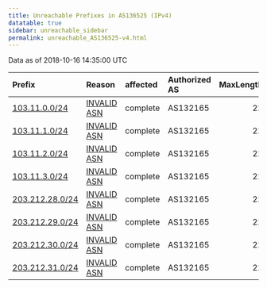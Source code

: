 ```yaml
---
title: Unreachable Prefixes in AS136525 (IPv4)
datatable: true
sidebar: unreachable_sidebar
permalink: unreachable_AS136525-v4.html
---
```


Data as of 2018-10-16 14:35:00 UTC


<div class="datatable-begin"></div>

| Prefix                                                   | Reason                                                                                                  | affected   | Authorized AS   |   MaxLength | Anchor                                       |   unreachable /24s |
|:---------------------------------------------------------|:--------------------------------------------------------------------------------------------------------|:-----------|:----------------|------------:|:---------------------------------------------|-------------------:|
| [103.11.0.0/24](https://stat.ripe.net/103.11.0.0/24)     | [INVALID ASN](https://rpki-validator.ripe.net/announcement-preview?asn=AS136525&prefix=103.11.0.0/24)   | complete   | AS132165        |          22 | [APNIC](unreachable_APNIC_RPKI_Root-v4.html) |                  1 |
| [103.11.1.0/24](https://stat.ripe.net/103.11.1.0/24)     | [INVALID ASN](https://rpki-validator.ripe.net/announcement-preview?asn=AS136525&prefix=103.11.1.0/24)   | complete   | AS132165        |          22 | [APNIC](unreachable_APNIC_RPKI_Root-v4.html) |                  1 |
| [103.11.2.0/24](https://stat.ripe.net/103.11.2.0/24)     | [INVALID ASN](https://rpki-validator.ripe.net/announcement-preview?asn=AS136525&prefix=103.11.2.0/24)   | complete   | AS132165        |          22 | [APNIC](unreachable_APNIC_RPKI_Root-v4.html) |                  1 |
| [103.11.3.0/24](https://stat.ripe.net/103.11.3.0/24)     | [INVALID ASN](https://rpki-validator.ripe.net/announcement-preview?asn=AS136525&prefix=103.11.3.0/24)   | complete   | AS132165        |          22 | [APNIC](unreachable_APNIC_RPKI_Root-v4.html) |                  1 |
| [203.212.28.0/24](https://stat.ripe.net/203.212.28.0/24) | [INVALID ASN](https://rpki-validator.ripe.net/announcement-preview?asn=AS136525&prefix=203.212.28.0/24) | complete   | AS132165        |          22 | [APNIC](unreachable_APNIC_RPKI_Root-v4.html) |                  1 |
| [203.212.29.0/24](https://stat.ripe.net/203.212.29.0/24) | [INVALID ASN](https://rpki-validator.ripe.net/announcement-preview?asn=AS136525&prefix=203.212.29.0/24) | complete   | AS132165        |          22 | [APNIC](unreachable_APNIC_RPKI_Root-v4.html) |                  1 |
| [203.212.30.0/24](https://stat.ripe.net/203.212.30.0/24) | [INVALID ASN](https://rpki-validator.ripe.net/announcement-preview?asn=AS136525&prefix=203.212.30.0/24) | complete   | AS132165        |          22 | [APNIC](unreachable_APNIC_RPKI_Root-v4.html) |                  1 |
| [203.212.31.0/24](https://stat.ripe.net/203.212.31.0/24) | [INVALID ASN](https://rpki-validator.ripe.net/announcement-preview?asn=AS136525&prefix=203.212.31.0/24) | complete   | AS132165        |          22 | [APNIC](unreachable_APNIC_RPKI_Root-v4.html) |                  1 |

<div class="datatable-end"></div>